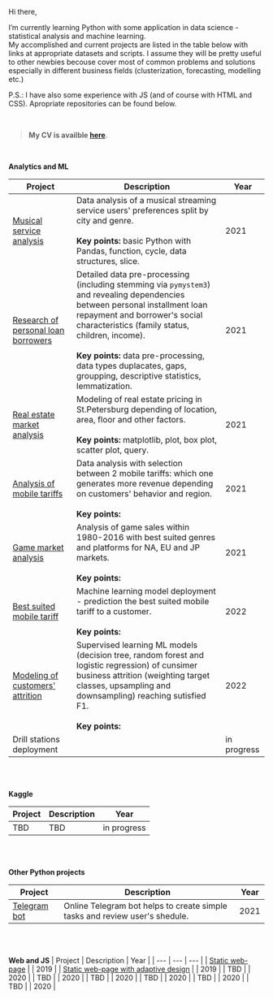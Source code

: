 Hi there,
<p>I’m currently learning Python with some application in data science - statistical analysis and machine learning.
  <br>My accomplished and current projects are listed in the table below with links at appropriate datasets and scripts. I assume they will be pretty useful to other newbies becouse cover most of common problems and solutions especially in different business fields (clusterization, forecasting, modelling etc.) 
</p>
<p>P.S.: I have also some experience with JS (and of course with HTML and CSS). Apropriate repositories can be found below.</p>

<br>

> <b>My CV is availble <a href="https://drive.google.com/file/d/1wiQ9PNbKDWzqyKveq5FxwT7W68CHhYjs/view?usp=sharing">here</a></b>.

<br>



<!--
**roman-krasowski/roman-krasowski** is a ✨ _special_ ✨ repository because its `README.md` (this file) appears on your GitHub profile.

Here are some ideas to get you started:

- 🔭 I’m currently working on ...
- 🌱 I’m currently learning ...
- 👯 I’m looking to collaborate on ...
- 🤔 I’m looking for help with ...
- 💬 Ask me about ...
- 📫 How to reach me: ...
- 😄 Pronouns: ...
- ⚡ Fun fact: ...
-->
<b>Analytics and ML</b>

| Project | Description | Year |
| --- | --- | --- |
| <a href="https://github.com/roman-krasowski/yandex-ds/blob/master/project1-yandex-music.ipynb">Musical service analysis</a> | Data analysis of a musical streaming service users' preferences split by city and genre.<br><br><b>Key points:</b> basic Python with Pandas, function, cycle, data structures, slice. | 2021 |
| <a href="https://github.com/roman-krasowski/yandex-ds/blob/master/project2-pil-research.ipynb">Research of personal loan borrowers</a> | Detailed data pre-processing (including stemming via `pymystem3`) and revealing dependencies between personal installment loan repayment and borrower's social characteristics (family status, children, income).<br><br><b>Key points:</b> data pre-processing, data types duplacates, gaps, groupping, descriptive statistics, lemmatization.<br> | 2021 |
| <a href="https://github.com/roman-krasowski/yandex-ds/blob/master/project3-real-estate.ipynb">Real estate market analysis</a> | Modeling of real estate pricing in St.Petersburg depending of location, area, floor and other factors.<br><br><b>Key points: </b>matplotlib, plot, box plot, scatter plot, query.<br> | 2021 |
| <a href="https://github.com/roman-krasowski/yandex-ds/blob/master/project4-mobile-tariffs.ipynb">Analysis of mobile tariffs</a> | Data analysis with selection between 2 mobile tariffs: which one generates more revenue depending on customers' behavior and region.<br><br><b>Key points:</b></br> | 2021 |
| <a href="https://github.com/roman-krasowski/yandex-ds/blob/master/project5-game-market-analysis.ipynb">Game market analysis</a> | Analysis of game sales within 1980-2016 with best suited genres and platforms for NA, EU and JP markets.<br><br><b>Key points:</b><br> | 2021 |
| <a href="https://github.com/roman-krasowski/yandex-ds/blob/master/project6-mobile-tariffs-prediction.ipynb">Best suited mobile tariff</a> | Machine learning model deployment - prediction the best suited mobile tariff to a customer.<br><br><b>Key points:</b><br> | 2022 |
| <a href="https://github.com/roman-krasowski/yandex-ds/blob/master/project7-customers-churn.ipynb">Modeling of customers' attrition</a> | Supervised learning ML models (decision tree, random forest and logistic regression) of cunsimer business attrition (weighting target classes, upsampling and downsampling) reaching sutisfied F1.<br><br><b>Key points:</b><br> | 2022 |
| Drill stations deployment |  | in progress |

<br>
<br>

<b>Kaggle </b>

| Project | Description | Year |
| --- | --- | --- |
| TBD | TBD | in progress |

<br>
<br>

<b>Other Python projects</b>

| Project | Description | Year |
| --- | --- | --- |
| <a href="https://github.com/roman-krasowski/telebot/tree/main">Telegram bot</a> | Online Telegram bot helps to create simple tasks and review user's shedule. | 2021 |

<br>
<br>

<b>Web and JS</b>
| Project | Description | Year |
| --- | --- | --- |
| <a href="https://github.com/roman-krasowski/yandex-ds/blob/master/project1-yandex-music.ipynb">Static web-page</a> | | 2019 |
| <a href="https://github.com/roman-krasowski/diploma-adaptive-web-design">Static web-page with adaptive design</a> | | 2019 |
| TBD | | 2020 |
| TBD | | 2020 |
| TBD | | 2020 |
| TBD | | 2020 |
| TBD | | 2020 |
| TBD | | 2020 |

